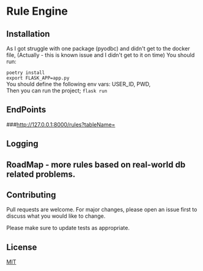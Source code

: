 # Rule Engine


## Installation
As I got struggle with one package (pyodbc) and didn't get to the docker file,
(Actually - this is known issue and I didn't get to it on time)
You should run:

`poetry install` <br>
`export FLASK_APP=app.py` <br>
You should define the following env vars: USER_ID, PWD, <br>
Then you can run the project;
`flask run`

## EndPoints
###http://127.0.0.1:8000/rules?tableName=<tableName>
<b></b>

## Logging

## RoadMap - more rules based on real-world db related problems.

## Contributing
Pull requests are welcome. For major changes, please open an issue first to discuss what you would like to change.

Please make sure to update tests as appropriate.

## License
[MIT](https://choosealicense.com/licenses/mit/)
